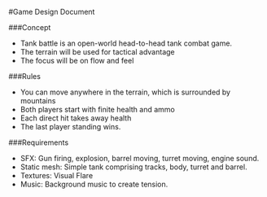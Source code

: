 #Game Design Document

###Concept
- Tank battle is an open-world head-to-head tank combat game. 
- The terrain will be used for tactical advantage
- The focus will be on flow and feel

###Rules
- You can move anywhere in the terrain, which is surrounded by mountains
- Both players start with finite health and ammo
- Each direct hit takes away health
- The last player standing wins.

###Requirements
- SFX: Gun firing, explosion, barrel moving, turret moving, engine sound.
- Static mesh: Simple tank comprising tracks, body, turret and barrel.
- Textures: Visual Flare
- Music: Background music to create tension.